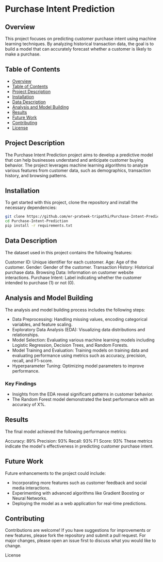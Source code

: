 # Purchase Intent Prediction

## Overview

This project focuses on predicting customer purchase intent using machine learning techniques. By analyzing historical transaction data, the goal is to build a model that can accurately forecast whether a customer is likely to make a purchase.

## Table of Contents

- [Overview](#overview)
- [Table of Contents](#table-of-contents)
- [Project Description](#project-description)
- [Installation](#installation)
- [Data Description](#data-description)
- [Analysis and Model Building](#analysis-and-model-building)
- [Results](#results)
- [Future Work](#future-work)
- [Contributing](#contributing)
- [License](#license)

## Project Description

The Purchase Intent Prediction project aims to develop a predictive model that can help businesses understand and anticipate customer buying behavior. The project leverages machine learning algorithms to analyze various features from customer data, such as demographics, transaction history, and browsing patterns.

## Installation

To get started with this project, clone the repository and install the necessary dependencies:

```bash
git clone https://github.com/er-prateek-tripathi/Purchase-Intent-Prediction.git
cd Purchase-Intent-Prediction
pip install -r requirements.txt
```

## Data Description

The dataset used in this project contains the following features:

Customer ID: Unique identifier for each customer.
Age: Age of the customer.
Gender: Gender of the customer.
Transaction History: Historical purchase data.
Browsing Data: Information on customer website interactions.
Purchase Intent: Label indicating whether the customer intended to purchase (1) or not (0).

## Analysis and Model Building

The analysis and model building process includes the following steps:
- Data Preprocessing: Handling missing values, encoding categorical variables, and feature scaling.
- Exploratory Data Analysis (EDA): Visualizing data distributions and relationships.
- Model Selection: Evaluating various machine learning models including Logistic Regression, Decision Trees, and Random Forests.
- Model Training and Evaluation: Training models on training data and evaluating performance using metrics such as accuracy, precision, recall, and F1-score.
- Hyperparameter Tuning: Optimizing model parameters to improve performance.

### Key Findings
- Insights from the EDA reveal significant patterns in customer behavior.
- The Random Forest model demonstrated the best performance with an accuracy of X%.

## Results
The final model achieved the following performance metrics:

Accuracy: 89%
Precision: 93%
Recall: 93%
F1 Score: 93%
These metrics indicate the model's effectiveness in predicting customer purchase intent.

## Future Work
Future enhancements to the project could include:
- Incorporating more features such as customer feedback and social media interactions.
- Experimenting with advanced algorithms like Gradient Boosting or Neural Networks.
- Deploying the model as a web application for real-time predictions.

## Contributing
Contributions are welcome! If you have suggestions for improvements or new features, please fork the repository and submit a pull request. For major changes, please open an issue first to discuss what you would like to change.

License
